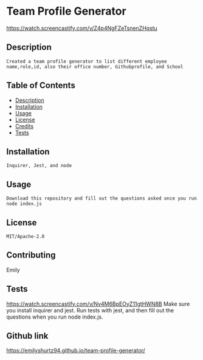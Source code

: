 # Team Profile Generator
https://watch.screencastify.com/v/Z4p4NgFZeTsnenZHqstu
## Description
    Created a team profile generator to list different employee name,role,id, also their office number, Githubprofile, and School

## Table of Contents
- [Description](#description) 
- [Installation](#installation)
- [Usage](#usage)
- [License](#license)
- [Credits](#credits)
- [Tests](#tests)



## Installation
    Inquirer, Jest, and node

## Usage
    Download this repository and fill out the questions asked once you run node index.js

## License
    MIT/Apache-2.0

## Contributing
   Emily

## Tests
https://watch.screencastify.com/v/Nv4M6BpEOyZ11gtHWN8B
    Make sure you install inquirer and jest. Run tests with jest, and then fill out the questions when you run node index.js.

## Github link
https://emilyshurtz94.github.io/team-profile-generator/
